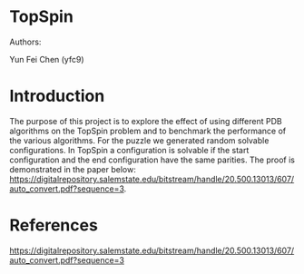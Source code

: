 # TopSpin
Authors:

Yun Fei Chen (yfc9)
<Insert Name here> <Insert email here>
<Insert Name here> <Insert email here>

# Introduction
The purpose of this project is to explore the effect of using different PDB algorithms on the TopSpin problem and to benchmark the performance of the various algorithms. For the puzzle we generated random solvable configurations. In TopSpin
a configuration is solvable if the start configuration and the end configuration 
have the same parities. The proof is demonstrated in the paper below: https://digitalrepository.salemstate.edu/bitstream/handle/20.500.13013/607/auto_convert.pdf?sequence=3. 

# References

https://digitalrepository.salemstate.edu/bitstream/handle/20.500.13013/607/auto_convert.pdf?sequence=3

